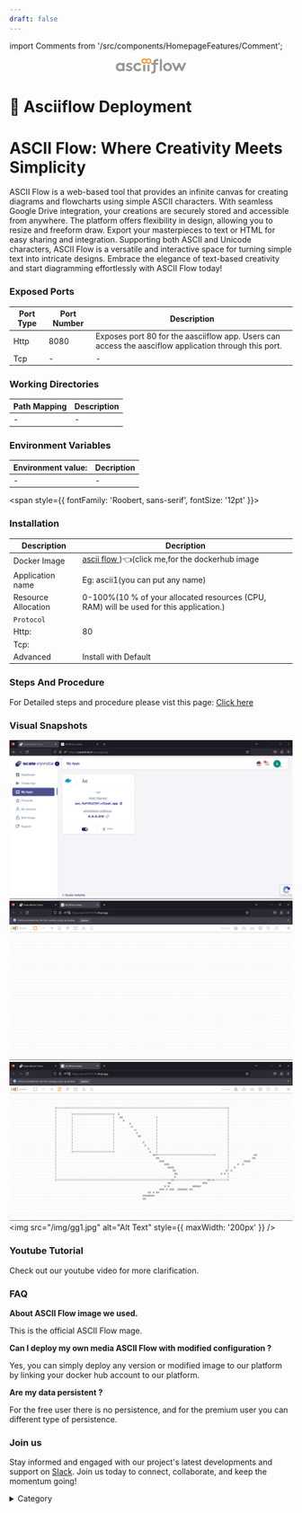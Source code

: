 ```yaml
---
draft: false
---
```

import Comments from '/src/components/HomepageFeatures/Comment';

<p align="center">
  <img src="/img/ghr.jpg" alt="Alt Text" width="25%"/>
</p>
<span style={{ fontFamily: 'Roobert, sans-serif', fontSize: '12pt' }}>

# 🎨 Asciiflow Deployment

# ASCII Flow: Where Creativity Meets Simplicity

ASCII Flow is a web-based tool that provides an infinite canvas for creating diagrams and flowcharts using simple ASCII characters. With seamless Google Drive integration, your creations are securely stored and accessible from anywhere. The platform offers flexibility in design, allowing you to resize and freeform draw. Export your masterpieces to text or HTML for easy sharing and integration. Supporting both ASCII and Unicode characters, ASCII Flow is a versatile and interactive space for turning simple text into intricate designs. Embrace the elegance of text-based creativity and start diagramming effortlessly with ASCII Flow today!

### Exposed Ports

| Port Type | Port Number | Description |
| --------- | ----------- | ----------- |
| Http      | 8080        | Exposes port 80 for the aasciiflow app. Users can access the aasciflow application through this port. |
| Tcp       | -           | -             |

### Working Directories

| Path Mapping                         | Description |
| ------------------------------------ | ----------- |
|-       | - |


### Environment Variables

|   **Environment value:**          | Decription                                                                                                               | 
| --------------------- | ------                                                                                                                   | 
|-       |  -                              |

</span>


<span style={{ fontFamily: 'Roobert, sans-serif', fontSize: '12pt' }}>

### Installation


|  Description          | Decription                                                                                                               | 
| --------------------- | ------                                                                                                                   | 
| Docker Image          |  [ascii flow ](https://hub.docker.com/r/fraoustin/asciiflow))👈(click me,for the dockerhub image                                   |
| Application name      |  Eg: ascii1(you can put any name)                                                                                        | 
| Resource Allocation   |  0-100%(10 % of your allocated resources (CPU, RAM) will be used for this application.)                                  | 
| `Protocol`            |                                                                                                                          | 
|  Http:                | 80                                                                                                                       |
|  Tcp:                 |                                                                                                                          | 
|    Advanced           |    Install with Default                                                                                                  |




### Steps And Procedure

For Detailed steps and procedure please vist this page: [Click here](https://techscaleinfinite.github.io/introduction/cloud-float/Steps%20and%20procedure)




### Visual Snapshots


![Alt Text](/img/gg1.jpg)
![Alt Text](/img/f22.jpg)
![Alt Text](/img/jtt.jpg)
<img src="/img/gg1.jpg" alt="Alt Text" style={{ maxWidth: '200px' }} />


### Youtube Tutorial&#x20;

Check out our youtube video for more clarification.

### FAQ

**About ASCII Flow image we used.**

This is the official ASCII Flow  mage.

**Can I deploy my own media ASCII Flow with modified configuration ?**

Yes, you can simply deploy any version or modified image to our platform by linking your docker hub account to our platform.

**Are my data persistent ?**

For the free user there is no persistence, and for the premium user you can different type of persistence.

### Join us

Stay informed and engaged with our project's latest developments and support on [Slack](https://app.slack.com/client/T04QS32JX6E/C04QKEWE146). Join us today to connect, collaborate, and keep the momentum going!&#x20;

<details>

<summary>Category</summary>

Kubernetes, cloud computing, DevOps, cloud services, hosting platform, container orchestration, cloud infrastructure, cloud deployment, cloud management, cloud technology, cloud solutions&#x20;

</details>

</span>


<Comments />